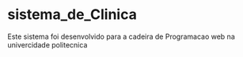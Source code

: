 # sistema_de_Clinica
Este sistema foi desenvolvido para a cadeira de Programacao web na univercidade politecnica
